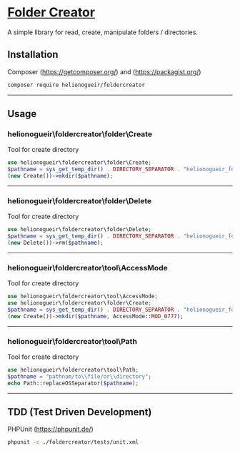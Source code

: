 # [Folder Creator](https://github.com/helionogueir/foldercreator)

A simple library for read, create, manipulate folders / directories.

## Installation

Composer (https://getcomposer.org/) and (https://packagist.org/)
```sh
composer require helionogueir/foldercreator
```
------
## Usage

### helionogueir\foldercreator\folder\Create

Tool for create directory
```php
use helionogueir\foldercreator\folder\Create;
$pathname = sys_get_temp_dir() . DIRECTORY_SEPARATOR . "helionogueir_foldercreator_folder_create;";
(new Create())->mkdir($pathname);
```
------
### helionogueir\foldercreator\folder\Delete

Tool for create directory
```php
use helionogueir\foldercreator\folder\Delete;
$pathname = sys_get_temp_dir() . DIRECTORY_SEPARATOR . "helionogueir_foldercreator_folder_create;";
(new Delete())->rm($pathname);
```
------
### helionogueir\foldercreator\tool\AccessMode

Tool for create directory
```php
use helionogueir\foldercreator\tool\AccessMode;
use helionogueir\foldercreator\folder\Create;
$pathname = sys_get_temp_dir() . DIRECTORY_SEPARATOR . "helionogueir_foldercreator_folder_create;";
(new Create())->mkdir($pathname, AccessMode::MOD_0777);
```
------
### helionogueir\foldercreator\tool\Path

Tool for create directory
```php
use helionogueir\foldercreator\tool\Path;
$pathname = "pathnam/to\\file/or\\directory";
echo Path::replaceOSSeparator($pathname);
```
------
## TDD (Test Driven Development)

PHPUnit (https://phpunit.de/)
```sh
phpunit -c ./foldercreator/tests/unit.xml
```
